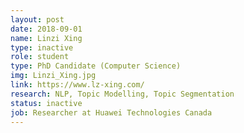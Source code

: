 ```yaml
---
layout: post
date: 2018-09-01
name: Linzi Xing
type: inactive
role: student
type: PhD Candidate (Computer Science)
img: Linzi_Xing.jpg
link: https://www.lz-xing.com/
research: NLP, Topic Modelling, Topic Segmentation
status: inactive
job: Researcher at Huawei Technologies Canada
---
```

